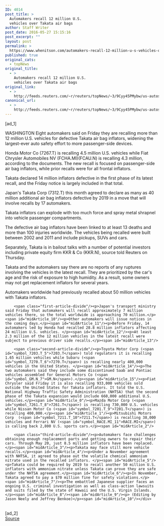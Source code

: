 ```yaml
---
ID: 4014
post_title: >
  Automakers recall 12 million U.S.
  vehicles over Takata air bags
author: Staff Writer
post_date: 2016-05-27 15:15:16
post_excerpt: ""
layout: post
permalink: >
  https://www.whenitson.com/automakers-recall-12-million-u-s-vehicles-over-takata-air-bags/
published: true
original_cats:
  - topNews
original_title:
  - >
    Automakers recall 12 million U.S.
    vehicles over Takata air bags
original_link:
  - >
    http://feeds.reuters.com/~r/reuters/topNews/~3/9Cyy45PMybw/us-autos-takata-recall-idUSKCN0YI144
canonical_url:
  - >
    http://feeds.reuters.com/~r/reuters/topNews/~3/9Cyy45PMybw/us-autos-takata-recall-idUSKCN0YI144
---
```

 [ad_1]
<br><div id="articleText">
<span id="midArticle_start"/>

<span id="midArticle_0"/><span class="focusParagraph" readability="5"><p><span class="articleLocation">WASHINGTON</span> Eight automakers said on Friday they are recalling more than 12 million U.S. vehicles for defective Takata air bag inflators, widening the largest-ever auto safety effort to more passenger-side devices.</p></span><span id="midArticle_1"/><p>Honda Motor Co (<span id="symbol_7267.T_0">7267.T</span>) is recalling 4.5 million U.S. vehicles while Fiat Chrysler Automobiles NV (<span id="symbol_FCHA.MI_1">FCHA.MI</span>)(<span id="symbol_FCAU.N_2">FCAU.N</span>)  is recalling 4.3 million, according to the documents. The new recall is focused on passenger-side air bag inflators, while prior recalls were for all frontal inflators.</p><span id="midArticle_2"/><p>Takata declared 14 million inflators defective in the first phase of its latest recall, and the Friday notice is largely included in that total.</p><span id="midArticle_3"/><p>Japan's Takata Corp (<span id="symbol_7312.T_3">7312.T</span>) this month agreed to declare as many as 40 million additional air bag inflators defective by 2019 in a move that will involve recalls by 17 automakers.</p><span id="midArticle_4"/><p>Takata inflators can explode with too much force and spray metal shrapnel into vehicle passenger compartments.</p><span id="midArticle_5"/><p>The defective air bag inflators have been linked to at least 13 deaths and more than 100 injuries worldwide. The vehicles being recalled were built between 2002 and 2011 and include pickups, SUVs and cars.</p><span id="midArticle_6"/><p>Separately, Takata is in bailout talks with a number of potential investors including private equity firm KKR &amp; Co (<span id="symbol_KKR.N_4">KKR.N</span>), source told Reuters on Thursday.</p><span id="midArticle_7"/><p>Takata and the automakers say there are no reports of any ruptures involving the vehicles in the latest recall. They are  prioritized by the car's age and the risk of exposure to high humidity. As a result, some owners may not get replacement inflators for several years.</p><span id="midArticle_8"/><p>Automakers worldwide had previously recalled about 50 million vehicles with Takata inflators.</p><span id="midArticle_9"/>
        
        <span class="first-article-divide"/><p>Japan's transport ministry said Friday that automakers will recall approximately 7 million vehicles there, so the total worldwide is approaching 70 million.</p><span id="midArticle_10"/><p>Other automakers will issue notices in the coming days.</p><span id="midArticle_11"/><p>Before Friday, 14 automakers led by Honda had recalled 28.8 million inflators affecting 24 million U.S. vehicles. </p><span id="midArticle_12"/><p>At least 2.3 million of the 12 million vehicles in the latest recall were subject to previous driver side recalls.</p><span id="midArticle_13"/>
        
        <span class="second-article-divide"/><p>Toyota Motor Corp (<span id="symbol_7203.T_5">7203.T</span>) told regulators it is recalling 1.65 million vehicles while Subaru (<span id="symbol_7270.T_6">7270.T</span>) is recalling nearly 400,000 vehicles in the United States. </p><span id="midArticle_14"/><p>The two automakers said they include some discontinued Saab and Pontiac vehicles assembled for General Motors Co (<span id="symbol_GM.N_7">GM.N</span>).</p><span id="midArticle_15"/><p>Fiat Chrysler said Friday it is also recalling 933,000 vehicles sold outside the United States for Takata inflators. It told the U.S. National Highway Traffic Safety Administration (NHTSA) that the second phase of the Takata expansion would include 660,000 additional U.S. vehicles.</p><span id="midArticle_0"/><p>Mazda Motor Corp (<span id="symbol_7261.T_8">7261.T</span>) is recalling 730,000 U.S. vehicles while Nissan Motor Co (<span id="symbol_7201.T_9">7201.T</span>) is recalling 400,000.</p><span id="midArticle_1"/><p>Mitsubishi Motors Corp  (<span id="symbol_7211.T_10">7211.T</span>) is recalling 38,000 vehicles and Ferrari NV (<span id="symbol_RACE.MI_11">RACE.MI</span>) is calling back 2,800 U.S. sports cars.</p><span id="midArticle_2"/>
        
        <span class="third-article-divide"/><p>Automakers face challenges obtaining enough replacement parts and getting owners to repair their cars. Through May 20, just 8.5 million inflators have been replaced.</p><span id="midArticle_3"/><p>Takata may face still more vehicle recalls.</p><span id="midArticle_4"/><p>Under a November agreement with NHTSA, it agreed to phase out the volatile chemical ammonium nitrate used in the recalled inflators. </p><span id="midArticle_5"/><p>Takata could be required by 2019 to recall another 50 million U.S. inflators with ammonium nitrate unless Takata can prove they are safe under the NHTSA agreement.</p><span id="midArticle_6"/><p>In November, Takata agreed to pay a $70 million fine for safety violations.</p><span id="midArticle_7"/><p>The embattled Japanese supplier faces an ongoing U.S. criminal investigation as well as class-action lawsuits and suits filed by the state of Hawaii and the U.S. Virgin Islands.</p><span id="midArticle_8"/><span id="midArticle_9"/><p> (Editing by Jason Neely and Jeffrey Benkoe)</p><span id="midArticle_10"/></div>
<br>[ad_2]
<br><a href="http://feeds.reuters.com/~r/reuters/topNews/~3/9Cyy45PMybw/us-autos-takata-recall-idUSKCN0YI144">Source </a>